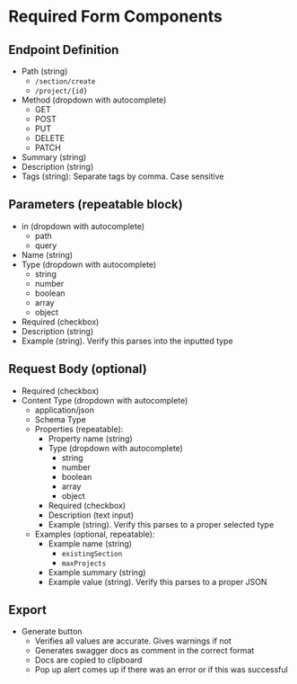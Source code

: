 # Required Form Components

## Endpoint Definition
- Path (string)
  - `/section/create`
  - `/project/{id}`
- Method (dropdown with autocomplete)
  - GET
  - POST
  - PUT
  - DELETE
  - PATCH
- Summary (string)
- Description (string)
- Tags (string): Separate tags by comma. Case sensitive

## Parameters (repeatable block)
- in (dropdown with autocomplete)
  - path
  - query
- Name (string)
- Type (dropdown with autocomplete)
  - string
  - number
  - boolean
  - array
  - object
- Required (checkbox)
- Description (string)
- Example (string). Verify this parses into the inputted type

## Request Body (optional)
- Required (checkbox)
- Content Type (dropdown with autocomplete)
  - application/json
  - Schema Type
  - Properties (repeatable):
    - Property name (string)
    - Type (dropdown with autocomplete)
        - string
        - number
        - boolean
        - array
        - object
    - Required (checkbox)
    - Description (text input)
    - Example (string). Verify this parses to a proper selected type
  - Examples (optional, repeatable):
    - Example name (string)
      - `existingSection`
      - `maxProjects`
    - Example summary (string)
    - Example value (string). Verify this parses to a proper JSON


## Export
- Generate button
  - Verifies all values are accurate. Gives warnings if not
  - Generates swagger docs as comment in the correct format
  - Docs are copied to clipboard
  - Pop up alert comes up if there was an error or if this was successful